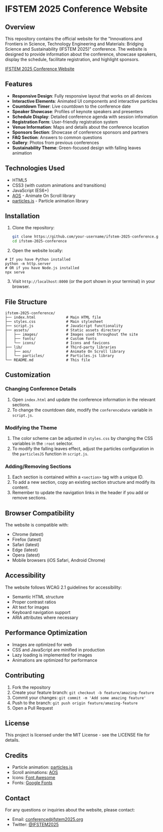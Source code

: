 # IFSTEM 2025 Conference Website

## Overview

This repository contains the official website for the "Innovations and Frontiers in Science, Technology Engineering and Materials: Bridging Science and Sustainability (IFSTEM 2025)" conference. The website is designed to provide information about the conference, showcase speakers, display the schedule, facilitate registration, and highlight sponsors.

[IFSTEM 2025 Conference Website](https://narayan0-0.github.io/IFSTEM-Confrence/)

## Features

- **Responsive Design**: Fully responsive layout that works on all devices
- **Interactive Elements**: Animated UI components and interactive particles
- **Countdown Timer**: Live countdown to the conference date
- **Speaker Showcase**: Profiles of keynote speakers and presenters
- **Schedule Display**: Detailed conference agenda with session information
- **Registration Form**: User-friendly registration system
- **Venue Information**: Maps and details about the conference location
- **Sponsors Section**: Showcase of conference sponsors and partners
- **FAQ Section**: Answers to common questions
- **Gallery**: Photos from previous conferences
- **Sustainability Theme**: Green-focused design with falling leaves animation

## Technologies Used

- HTML5
- CSS3 (with custom animations and transitions)
- JavaScript (ES6+)
- [AOS](https://michalsnik.github.io/aos/) - Animate On Scroll library
- [particles.js](https://vincentgarreau.com/particles.js/) - Particle animation library

## Installation

1. Clone the repository:
   ```bash
   git clone https://github.com/your-username/ifstem-2025-conference.git
   cd ifstem-2025-conference

2. Open the website locally:
  ```shellscript
  # If you have Python installed
  python -m http.server
  # OR if you have Node.js installed
  npx serve
  ```

3. Visit `http://localhost:8000` (or the port shown in your terminal) in your browser.

## File Structure

```plaintext
ifstem-2025-conference/
├── index.html              # Main HTML file
├── styles.css              # Main stylesheet
├── script.js               # JavaScript functionality
├── assets/                 # Static assets directory
│   ├── images/             # Images used throughout the site
│   ├── fonts/              # Custom fonts
│   └── icons/              # Icons and favicons
├── lib/                    # Third-party libraries
│   ├── aos/                # Animate On Scroll library
│   └── particles/          # Particles.js library
└── README.md               # This file
```

## Customization

### Changing Conference Details

1. Open `index.html` and update the conference information in the relevant sections.
2. To change the countdown date, modify the `conferenceDate` variable in `script.js`.


### Modifying the Theme

1. The color scheme can be adjusted in `styles.css` by changing the CSS variables in the `:root` selector.
2. To modify the falling leaves effect, adjust the particles configuration in the `particlesJS` function in `script.js`.


### Adding/Removing Sections

1. Each section is contained within a `<section>` tag with a unique ID.
2. To add a new section, copy an existing section structure and modify its content.
3. Remember to update the navigation links in the header if you add or remove sections.




## Browser Compatibility

The website is compatible with:

- Chrome (latest)
- Firefox (latest)
- Safari (latest)
- Edge (latest)
- Opera (latest)
- Mobile browsers (iOS Safari, Android Chrome)


## Accessibility

The website follows WCAG 2.1 guidelines for accessibility:

- Semantic HTML structure
- Proper contrast ratios
- Alt text for images
- Keyboard navigation support
- ARIA attributes where necessary


## Performance Optimization

- Images are optimized for web
- CSS and JavaScript are minified in production
- Lazy loading is implemented for images
- Animations are optimized for performance


## Contributing

1. Fork the repository
2. Create your feature branch: `git checkout -b feature/amazing-feature`
3. Commit your changes: `git commit -m 'Add some amazing feature'`
4. Push to the branch: `git push origin feature/amazing-feature`
5. Open a Pull Request


## License

This project is licensed under the MIT License - see the LICENSE file for details.

## Credits

- Particle animation: [particles.js](https://vincentgarreau.com/particles.js/)
- Scroll animations: [AOS](https://michalsnik.github.io/aos/)
- Icons: [Font Awesome](https://fontawesome.com/)
- Fonts: [Google Fonts](https://fonts.google.com/)


## Contact

For any questions or inquiries about the website, please contact:

- Email: [conference@ifstem2025.org](mailto:conference@ifstem2025.org)
- Twitter: [@IFSTEM2025](https://twitter.com/IFSTEM2025)




